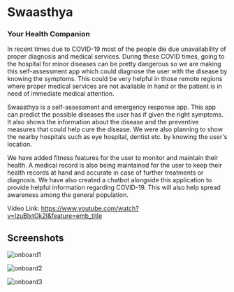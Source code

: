 # Swaasthya
### Your Health Companion  
  
In recent times due to COVID-19 most of the people die due unavailability of proper diagnosis and medical services. During these COVID times, going to the hospital for minor diseases can be pretty dangerous so we are making this self-assessment app which could diagnose the user with the disease by knowing the symptoms. This could be very helpful in those remote regions where proper medical services are not available in hand or the patient is in need of immediate medical attention.  
  
Swaasthya is a self-assessment and emergency response app. This app can predict the possible diseases the user has if given the right symptoms. It also shows the information about the disease and the preventive measures that could help cure the disease. We were also planning to show the nearby hospitals such as eye hospital, dentist etc. by knowing the user's location.
  
We have added fitness features for the user to monitor and maintain their health. A medical record is also being maintained for the user to keep their health records at hand and accurate in case of further treatments or diagnosis. We have also created a chatbot alongside this application to provide helpful information regarding COVID-19. This will also help spread awareness among the general population.  
  
Video Link:  https://www.youtube.com/watch?v=IzuBlxtOk2I&feature=emb_title  
  
## Screenshots  

![onboard1](https://github.com/jay3112000/hacka_thon/blob/master/onboard1.jpeg)

![onboard2](https://github.com/jay3112000/hacka_thon/blob/master/onboard2.jpeg)

![onboard3](https://github.com/jay3112000/hacka_thon/blob/master/onboard3.jpeg)






